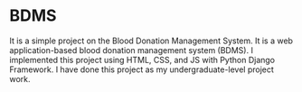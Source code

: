 # BDMS
It is a simple project on the Blood Donation Management System. It is a web application-based blood donation management system (BDMS). I implemented this project using HTML, CSS, and JS with Python Django Framework. I have done this project as my undergraduate-level project work.
